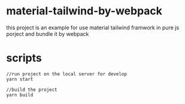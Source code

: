 # material-tailwind-by-webpack
this project is an example for use material tailwind framwork in pure js porject and bundle it by webpack

# scripts
```
//run project on the local server for develop
yarn start 

//build the project
yarn build

```
